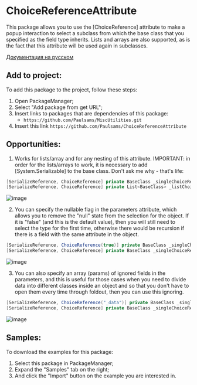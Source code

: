 # ChoiceReferenceAttribute
This package allows you to use the [ChoiceReference] attribute to make a popup interaction to select a subclass from which the base class that you specified as the field type inherits. Lists and arrays are also supported, as is the fact that this attribute will be used again in subclasses.

[Документация на русском](https://github.com/Paulsams/ChoiceReferenceAttribute/blob/master/Documentation~/RU.md)

## Add to project:

To add this package to the project, follow these steps:
1) Open PackageManager;
2) Select "Add package from get URL";
3) Insert links to packages that are dependencies of this package:
    + `https://github.com/Paulsams/MiscUtilities.git`
4) Insert this link `https://github.com/Paulsams/ChoiceReferenceAttribute`

## Opportunities:
1) Works for lists/array and for any nesting of this attribute.
IMPORTANT: in order for the lists/arrays to work, it is necessary to add [System.Serializable] to the base class. Don't ask me why - that's life:

```cs
[SerializeReference, ChoiceReference] private BaseClass _singleChoiceReference;
[SerializeReference, ChoiceReference] private List<BaseClass> _listChoiceReferences;
```

![image](https://github.com/Paulsams/ChoiceReferenceAttribute/blob/master/Documentation~/Single%20and%20Lists.gif)

2) You can specify the nullable flag in the parameters attribute, which allows you to remove the "null" state from the selection for the object. If it is "false" (and this is the default value), then you will still need to select the type for the first time, otherwise there would be recursion if there is a field with the same attribute in the object.

```cs
[SerializeReference, ChoiceReference(true)] private BaseClass _singleChoiceReferenceNullable;
[SerializeReference, ChoiceReference] private BaseClass _singleChoiceReferenceNotNullable;
```

![image](https://github.com/Paulsams/ChoiceReferenceAttribute/blob/master/Documentation~/Nullable.gif)

3) You can also specify an array (params) of ignored fields in the parameters, and this is useful for those cases when you need to divide data into different classes inside an object and so that you don't have to open them every time through foldout, then you can use this ignoring.

```cs
[SerializeReference, ChoiceReference("_data")] private BaseClass _singleChoiceReferenceWithIgnoreData;
[SerializeReference, ChoiceReference] private BaseClass _singleChoiceReferenceNotIgnoreData;
```

![image](https://github.com/Paulsams/ChoiceReferenceAttribute/blob/master/Documentation~/IgnoreNames.gif)

## Samples:
To download the examples for this package:
1) Select this package in PackageManager;
2) Expand the "Samples" tab on the right;
3) And click the "Import" button on the example you are interested in.
